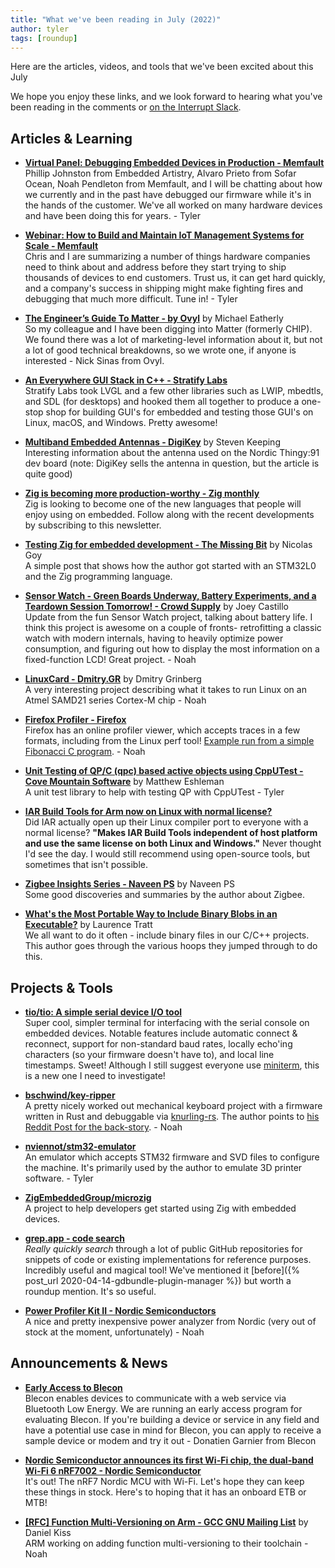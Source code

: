 ```yaml
---
title: "What we've been reading in July (2022)"
author: tyler
tags: [roundup]
---
```


<!-- excerpt start -->

Here are the articles, videos, and tools that we've been excited about this
July

<!-- excerpt end -->

We hope you enjoy these links, and we look forward to hearing what you've been
reading in the comments or [on the Interrupt Slack](https://interrupt-slack.herokuapp.com/).

## Articles & Learning

- [**Virtual Panel: Debugging Embedded Devices in Production - Memfault**](https://hubs.la/Q01kj0GW0)<br>
  Phillip Johnston from Embedded Artistry, Alvaro Prieto from Sofar Ocean, Noah Pendleton from Memfault, and I will be chatting about how we currently and in the past have debugged our firmware while it's in the hands of the customer. We've all worked on many hardware devices and have been doing this for years. - Tyler

- [**Webinar: How to Build and Maintain IoT Management Systems for Scale - Memfault**](https://hubs.la/Q01kh_bT0)<br>
  Chris and I are summarizing a number of things hardware companies need to think about and address before they start trying to ship thousands of devices to end customers. Trust us, it can get hard quickly, and a company's success in shipping might make fighting fires and debugging that much more difficult. Tune in! - Tyler

- [**The Engineer’s Guide To Matter - by Ovyl**](https://ovyl.io/blog-posts/matter-smart-home) by Michael Eatherly<br>
  So my colleague and I have been digging into Matter (formerly CHIP). We found there was a lot of marketing-level information about it, but not a lot of good technical breakdowns, so we wrote one, if anyone is interested - Nick Sinas from Ovyl.

- [**An Everywhere GUI Stack in C++ - Stratify Labs**](https://blog.stratifylabs.dev/device/2022-05-01-An-Everywhere-GUI-Stack-in-Cpp/)<br>
  Stratify Labs took LVGL and a few other libraries such as LWIP, mbedtls, and SDL (for desktops) and hooked them all together to produce a one-stop shop for building GUI's for embedded and testing those GUI's on Linux, macOS, and Windows. Pretty awesome!

- [**Multiband Embedded Antennas - DigiKey**](https://www.digikey.com/en/articles/how-to-use-multiband-embedded-antennas-to-save-iot-designs) by Steven Keeping<br>
  Interesting information about the antenna used on the Nordic Thingy:91 dev board (note: DigiKey sells the antenna in question, but the article is quite good)

- [**Zig is becoming more production-worthy - Zig monthly**](https://zigmonthly.org/letters/2022/may-june/)<br>
  Zig is looking to become one of the new languages that people will enjoy using on embedded. Follow along with the recent developments by subscribing to this newsletter.

- [**Testing Zig for embedded development - The Missing Bit**](https://www.kuon.ch/post/2022-06-22-zig-embed/) by Nicolas Goy<br>
  A simple post that shows how the author got started with an STM32L0 and the Zig programming language.

- [**Sensor Watch - Green Boards Underway, Battery Experiments, and a Teardown Session Tomorrow! - Crowd Supply**](https://www.crowdsupply.com/oddly-specific-objects/sensor-watch/updates/green-boards-underway-battery-experiments-and-a-teardown-session-tomorrow) by Joey Castillo<br>
  Update from the fun Sensor Watch project, talking about battery life. I think this project is awesome on a couple of fronts- retrofitting a classic watch with modern internals, having to heavily optimize power consumption, and figuring out how to display the most information on a fixed-function LCD! Great project. - Noah

- [**LinuxCard - Dmitry.GR**](https://dmitry.gr/?r=05.Projects&proj=33.%20LinuxCard) by Dmitry Grinberg<br>
  A very interesting project describing what it takes to run Linux on an Atmel SAMD21 series Cortex-M chip - Noah

- [**Firefox Profiler - Firefox**](https://profiler.firefox.com/)<br>
  Firefox has an online profiler viewer, which accepts traces in a few formats, including from the Linux perf tool! [Example run from a simple Fibonacci C program](https://profiler.firefox.com/public/dcw4gqgjhj55epcav80k6kx6a5bbbaxsnwe1eq8/calltree/?globalTrackOrder=0&thread=0&timelineType=category&v=7). - Noah

- [**Unit Testing of QP/C (qpc) based active objects using CppUTest - Cove Mountain Software**](https://covemountainsoftware.com/2022/05/04/unit-testing-of-qpc-with-cpputest/) by Matthew Eshleman<br>
  A unit test library to help with testing QP with CppUTest - Tyler

- [**IAR Build Tools for Arm now on Linux with normal license?**](https://www.iar.com/products/architectures/arm/iar-build-tools-for-arm/)<br>
  Did IAR actually open up their Linux compiler port to everyone with a normal license? **"Makes IAR Build Tools independent of host platform and use the same license on both Linux and Windows."** Never thought I'd see the day. I would still recommend using open-source tools, but sometimes that isn't possible.

- [**Zigbee Insights Series - Naveen PS**](https://www.psnaveen.com/post/zigbee-insights-series-by-naveen-ps) by Naveen PS<br>
  Some good discoveries and summaries by the author about Zigbee.

- [**What's the Most Portable Way to Include Binary Blobs in an Executable?**](https://tratt.net/laurie/blog/2022/whats_the_most_portable_way_to_include_binary_blobs_in_an_executable.html) by Laurence Tratt<br>
  We all want to do it often - include binary files in our C/C++ projects. This author goes through the various hoops they jumped through to do this.

## Projects & Tools

- [**tio/tio: A simple serial device I/O tool**](https://github.com/tio/tio)<br>
  Super cool, simpler terminal for interfacing with the serial console on embedded devices. Notable features include automatic connect & reconnect, support for non-standard baud rates, locally echo'ing characters (so your firmware doesn't have to), and local line timestamps. Sweet! Although I still suggest everyone use [miniterm](https://pyserial.readthedocs.io/en/latest/tools.html#module-serial.tools.miniterm), this is a new one I need to investigate!

- [**bschwind/key-ripper**](https://github.com/bschwind/key-ripper)<br>
  A pretty nicely worked out mechanical keyboard project with a firmware written in Rust and debuggable via [knurling-rs](https://knurling.ferrous-systems.com/). The author points to [his Reddit Post for the back-story](https://old.reddit.com/r/MechanicalKeyboards/comments/vtlujd/i_built_a_keyboard_pcb_and_wrote_firmware_for_it/). - Noah

- [**nviennot/stm32-emulator**](https://github.com/nviennot/stm32-emulator)<br>
  An emulator which accepts STM32 firmware and SVD files to configure the machine. It's primarily used by the author to emulate 3D printer software. - Tyler

- [**ZigEmbeddedGroup/microzig**](https://github.com/ZigEmbeddedGroup/microzig)<br>
  A project to help developers get started using Zig with embedded devices.

- [**grep.app - code search**](https://grep.app/)<br>
  _Really quickly search_ through a lot of public GitHub repositories for snippets of code or existing implementations for reference purposes. Incredibly useful and magical tool! We've mentioned it [before]({% post_url 2020-04-14-gdbundle-plugin-manager %}) but worth a roundup mention. It's so useful.

- [**Power Profiler Kit II - Nordic Semiconductors**](https://www.nordicsemi.com/Products/Development-hardware/Power-Profiler-Kit-2)<br>
  A nice and pretty inexpensive power analyzer from Nordic (very out of stock at the moment, unfortunately) - Noah

## Announcements & News

- [**Early Access to Blecon**](https://www.blecon.net/early-access)<br>
  Blecon enables devices to communicate with a web service via Bluetooth Low Energy.
  We are running an early access program for evaluating Blecon. If you're building a device or service in any field and have a potential use case in mind for Blecon, you can apply to receive a sample device or modem and try it out - Donatien Garnier from Blecon

- [**Nordic Semiconductor announces its first Wi-Fi chip, the dual-band Wi-Fi 6 nRF7002 - Nordic Semiconductor**](https://www.nordicsemi.com/News/2022/08/Nordic-Semiconductor-announces-its-first-WiFi-chip)<br>
  It's out! The nRF7 Nordic MCU with Wi-Fi. Let's hope they can keep these things in stock. Here's to hoping that it has an onboard ETB or MTB!

- [**[RFC] Function Multi-Versioning on Arm - GCC GNU Mailing List**](https://gcc.gnu.org/pipermail/gcc/2022-July/239134.html) by Daniel Kiss<br>
ARM working on adding function multi-versioning to their toolchain - Noah